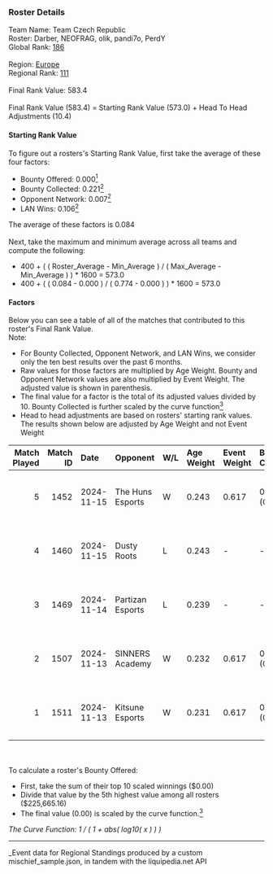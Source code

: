 ### Roster Details<br />
Team Name: Team Czech Republic<br />
Roster: Darber, NEOFRAG, olik, pandi7o, PerdY<br />
Global Rank: [186](../../standings_global_2025_04_07.md)<br />
<br />
Region: [Europe]( ../../standings_europe_2025_04_07.md)<br />
Regional Rank: [111]( ../../standings_europe_2025_04_07.md)<br />
<br />
Final Rank Value:  583.4<br />
<br />
Final Rank Value (583.4) = Starting Rank Value (573.0) + Head To Head Adjustments (10.4)<br />

#### Starting Rank Value<br />
To figure out a rosters's Starting Rank Value, first take the average of these four factors:<br />
- Bounty Offered: 0.000[<sup>1</sup>](#table2)
- Bounty Collected: 0.221[<sup>2</sup>](#table1)
- Opponent Network: 0.007[<sup>2</sup>](#table1)
- LAN Wins: 0.106[<sup>2</sup>](#table1)

The average of these factors is 0.084<br />
<br />
Next, take the maximum and minimum average across all teams and compute the following:<br />
- 400 + ( ( Roster_Average - Min_Average ) / ( Max_Average - Min_Average ) ) * 1600 = 573.0
- 400 + ( ( 0.084 - 0.000 ) / ( 0.774 - 0.000 ) ) * 1600 = 573.0


#### Factors<br />
Below you can see a table of all of the matches that contributed to this roster's Final Rank Value.<br />
Note:<br />

- For Bounty Collected, Opponent Network, and LAN Wins, we consider only the ten best results over the past 6 months.
- Raw values for those factors are multiplied by Age Weight. Bounty and Opponent Network values are also multiplied by Event Weight. The adjusted value is shown in parenthesis.
- The final value for a factor is the total of its adjusted values divided by 10. Bounty Collected is further scaled by the curve function[<sup>3</sup>](#curveFunction)
- Head to head adjustments are based on rosters' starting rank values. The results shown below are adjusted by Age Weight and not Event Weight
<span id="table1"></span><br />


| Match Played | Match ID | Date       | Opponent         | W/L | Age Weight | Event Weight | Bounty Collected | Opponent Network | LAN Wins  | H2H Adj. | Roster                                |
| -: | -: | :- | :- | :- | :- | :- | :- | :- | :- | -: | :- |
|            5 |     1452 | 2024-11-15 | The Huns Esports | W   | 0.243      | 0.617        | 0.019 (0.003)    | 0.455 (0.068)    | 1 (0.243) |     6.48 | Darber, NEOFRAG, olik, pandi7o, PerdY |
|            4 |     1460 | 2024-11-15 | Dusty Roots      | L   | 0.243      | -            | -                | -                | -         |    -2.22 | Darber, NEOFRAG, olik, pandi7o, PerdY |
|            3 |     1469 | 2024-11-14 | Partizan Esports | L   | 0.239      | -            | -                | -                | -         |    -0.69 | Darber, NEOFRAG, olik, pandi7o, PerdY |
|            2 |     1507 | 2024-11-13 | SINNERS Academy  | W   | 0.232      | 0.617        | 0.001 (0.000)    | 0.039 (0.006)    | 1 (0.232) |     4.83 | Darber, NEOFRAG, olik, pandi7o, PerdY |
|            1 |     1511 | 2024-11-13 | Kitsune Esports  | W   | 0.231      | 0.617        | 0.000 (0.000)    | 0.000 (0.000)    | 1 (0.231) |     2.00 | Darber, NEOFRAG, olik, pandi7o, PerdY |

<br />
<span id="table2"></span><br />
To calculate a roster's Bounty Offered:<br />

- First, take the sum of their top 10 scaled winnings ($0.00)
- Divide that value by the 5th highest value among all rosters ($225,665.16)
- The final value (0.00) is scaled by the curve function.[<sup>3</sup>](#curveFunction)

<span id="curveFunction"></span>_The Curve Function: 1 / ( 1 + abs( log10( x ) ) )_<br />

---
_Event data for Regional Standings produced by a custom mischief_sample.json, in tandem with the liquipedia.net API<br />
